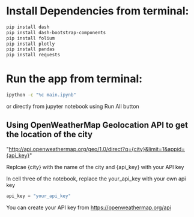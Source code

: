 # Install Dependencies from terminal:
```bash
pip install dash
pip install dash-bootstrap-components
pip install folium
pip install plotly
pip install pandas
pip install requests
```

# Run the app from terminal:
```bash
ipython -c "%c main.ipynb"
```
or directly from jupyter notebook using Run All button

## Using OpenWeatherMap Geolocation API to get the location of the city


"http://api.openweathermap.org/geo/1.0/direct?q={city}&limit=1&appid={api_key}"


Replcae {city} with the name of the city and {api_key} with your API key

In cell three of the notebook, replace the your_api_key with your own api key
```python
api_key = "your_api_key"

```
You can create your API key from https://openweathermap.org/api

